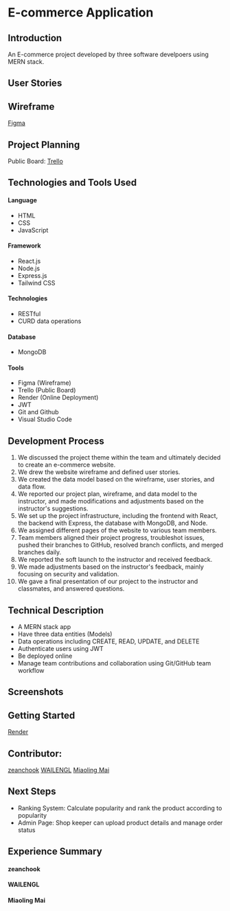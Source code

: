 # E-commerce Application

## Introduction

An E-commerce project developed by three software develpoers using MERN stack.

## User Stories

## Wireframe

[Figma](https://www.figma.com/board/fIRZaoCQJYpwJFw0BRjjk4/Project-3%3A-3D-Printing-Ecom-Site?node-id=0-1&t=9kn4G5qkOHLvyo00-0)

## Project Planning

Public Board: [Trello](https://trello.com/b/8imCDxxA/project-3)

## Technologies and Tools Used

#### Language

- HTML
- CSS
- JavaScript

#### Framework

- React.js
- Node.js
- Express.js
- Tailwind CSS

#### Technologies

- RESTful
- CURD data operations

#### Database

- MongoDB

#### Tools

- Figma (Wireframe)
- Trello (Public Board)
- Render (Online Deployment)
- JWT
- Git and Github
- Visual Studio Code

## Development Process

1. We discussed the project theme within the team and ultimately decided to create an e-commerce website.
2. We drew the website wireframe and defined user stories.
3. We created the data model based on the wireframe, user stories, and data flow.
4. We reported our project plan, wireframe, and data model to the instructor, and made modifications and adjustments based on the instructor's suggestions.
5. We set up the project infrastructure, including the frontend with React, the backend with Express, the database with MongoDB, and Node.
6. We assigned different pages of the website to various team members.
7. Team members aligned their project progress, troubleshot issues, pushed their branches to GitHub, resolved branch conflicts, and merged branches daily.
8. We reported the soft launch to the instructor and received feedback.
9. We made adjustments based on the instructor's feedback, mainly focusing on security and validation.
10. We gave a final presentation of our project to the instructor and classmates, and answered questions.

## Technical Description

- A MERN stack app
- Have three data entities (Models)
- Data operations including CREATE, READ, UPDATE, and DELETE
- Authenticate users using JWT
- Be deployed online
- Manage team contributions and collaboration using Git/GitHub team workflow

## Screenshots

## Getting Started

[Render](https://p3-2g7d.onrender.com/)

## Contributor:

[zeanchook](https://github.com/zeanchook)
[WAILENGL](https://github.com/WAILENGL)
[Miaoling Mai](https://github.com/MollyMai99)

## Next Steps

- Ranking System: Calculate popularity and rank the product according to popularity
- Admin Page: Shop keeper can upload product details and manage order status

## Experience Summary

<!-- Share the experience:
☐ What was your biggest challenge? (besides Team Git Workflow)

☐ What are your key learnings/takeaways? -->

#### zeanchook

#### WAILENGL

#### Miaoling Mai
